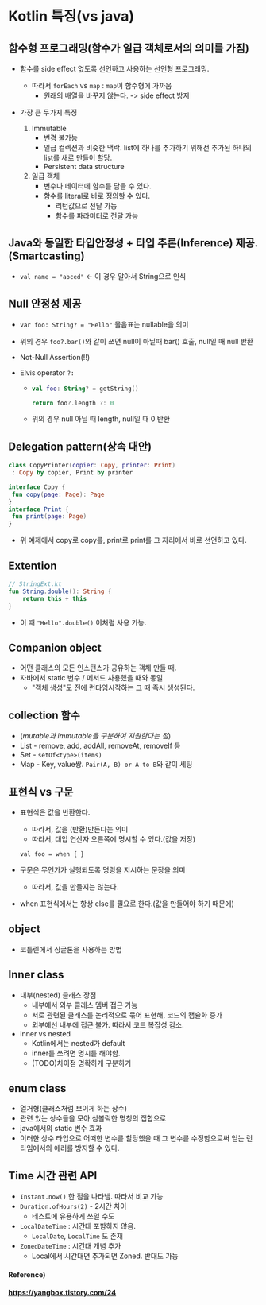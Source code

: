 # Kotlin 특징(vs java)

## 함수형 프로그래밍(함수가 일급 객체로서의 의미를 가짐)

* 함수를 side effect 없도록 선언하고 사용하는 선언형 프로그래밍.
  * 따라서 `forEach` vs `map` : `map`이 함수형에 가까움
    * 원래의 배열을 바꾸지 않는다. -> side effect 방지
  
* 가장 큰 두가지 특징
  1. Immutable 
     * 변경 불가능
     * 일급 컬렉션과 비슷한 맥락. list에 하나를 추가하기 위해선 추가된 하나의 list를 새로 만들어 할당.
     * Persistent data structure
  2. 일급 객체
     * 변수나 데이터에 함수를 담을 수 있다.
     * 함수를 literal로 바로 정의할 수 있다.
       * 리턴값으로 전달 가능
       * 함수를 파라미터로 전달 가능



## Java와 동일한 타입안정성 + 타입 추론(Inference) 제공.(Smartcasting)

* `val name = "abced"` <- 이 경우 알아서 String으로 인식



## Null 안정성 제공

* `var foo: String? = "Hello"` 물음표는 nullable을 의미

* 위의 경우 `foo?.bar()`와 같이 쓰면 null이 아닐때 bar() 호출, null일 때 null 반환

* Not-Null Assertion(!!)

* Elvis operator `?:`

  * ```kotlin
    val foo: String? = getString()
    
    return foo?.length ?: 0
    ```
    
  * 위의 경우 null 아닐 때 length, null일 때 0 반환



## Delegation pattern(상속 대안)

``` kotlin
class CopyPrinter(copier: Copy, printer: Print)
 : Copy by copier, Print by printer

interface Copy {
 fun copy(page: Page): Page
}
interface Print {
 fun print(page: Page)
}
```

* 위 예제에서 copy로 copy를, print로 print를 그 자리에서 바로 선언하고 있다.



## Extention

```Kotlin
// StringExt.kt
fun String.double(): String {
	return this + this
}
```

* 이 때 `"Hello".double()` 이처럼 사용 가능.



## Companion object

* 어떤 클래스의 모든 인스턴스가 공유하는 객체 만들 때.
* 자바에서 static 변수 / 메서드 사용했을 때와 동일
  * "객체 생성"도 전에 런타임시작하는 그 때 즉시 생성된다.



## collection 함수

* (*mutable과 immutable을 구분하여 지원한다는 점*)
* List - remove, add, addAll, removeAt, removeIf 등
* Set - `setOf<type>(items)` 
* Map - Key, value쌍. `Pair(A, B) or A to B`와 같이 세팅



## 표현식 vs 구문

* 표현식은 값을 반환한다.

  * 따라서, 값을 (반환)만든다는 의미
  * 따라서, 대입 연산자 오른쪽에 명시할 수 있다.(값을 저장)

  `val foo = when { }`

* 구문은 무언가가 실행되도록 명령을 지시하는 문장을 의미

  * 따라서, 값을 만들지는 않는다.

* when 표현식에서는 항상 else를 필요로 한다.(값을 만들어야 하기 때문에)



## object

* 코틀린에서 싱글톤을 사용하는 방법



## Inner class

* 내부(nested) 클래스 장점
  * 내부에서 외부 클래스 멤버 접근 가능
  * 서로 관련된 클래스를 논리적으로 묶어 표현해, 코드의 캡슐화 증가
  * 외부에선 내부에 접근 불가. 따라서 코드 복잡성 감소.
* inner vs nested
  * Kotlin에서는 nested가 default
  * inner를 쓰려면 명시를 해야함.
  * (TODO)차이점 명확하게 구분하기



## enum class

* 열거형(클래스처럼 보이게 하는 상수)
* 관련 있는 상수들을 모아 심볼릭한 명칭의 집합으로
* java에서의 static 변수 효과
* 이러한 상수 타입으로 어떠한 변수를 할당했을 때 그 변수를 수정함으로써 얻는 런타임에서의 에러를 방지할 수 있다.



## Time 시간 관련 API

* `Instant.now()` 한 점을 나타냄. 따라서 비교 가능
* `Duration.ofHours(2)` - 2시간  차이
  * 테스트에 유용하게 쓰일 수도
* `LocalDateTime` : 시간대 포함하지 않음.
  * `LocalDate`, `LocalTime` 도 존재
* `ZonedDateTime` : 시간대 개념 추가
  * Local에서 시간대면 추가되면 Zoned. 반대도 가능



#### Reference)

#### https://yangbox.tistory.com/24
